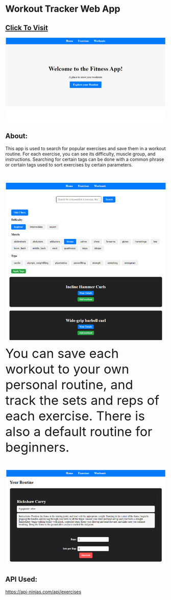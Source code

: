 # Workout Tracker Web App

## [Click To Visit](https://fitnessapp-c4d2b.web.app/)

![Alt Text](/images/front.png)

## About:

This app is used to search for popular exercises and save them in a workout routine. For each exercise, you can see its difficulty, muscle group, and instructions. Searching for certain tags can be done with a common phrase or certain tags used to sort exercises by certain parameters.

<br> <!-- Add an empty line for extra spacing -->

![Alt Text](/images/mid.png)

<span style="font-size: 40px;"> You can save each workout to your own personal routine, and track the sets and reps of each exercise. There is also a default routine for beginners.</span>

<br> <!-- Add an empty line for extra spacing -->

![Alt Text](/images/final.png)

## API Used:

https://api-ninjas.com/api/exercises


